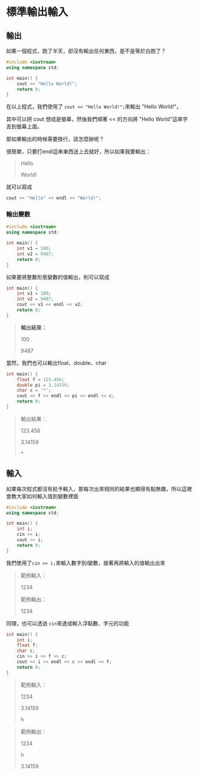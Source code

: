 # 標準輸出輸入

## 輸出

如果一個程式，跑了半天，卻沒有輸出任何東西，是不是等於白跑了？

```cpp
#include <iostream>
using namespace std;

int main() {
    cout << "Hello World!";
    return 0;
}
```

在以上程式，我們使用了 `cout << "Hello World!";`來輸出 "Hello World!"。

其中可以把 cout 想成是螢幕，然後我們順著 &lt;&lt; 的方向將 "Hello World"這串字丟到螢幕上面。

那如果輸出的時候需要換行，該怎麼辦呢？

很簡單，只要打endl這串東西送上去就好，所以如果我要輸出：

> Hello
>
> World!

就可以寫成

```cpp
cout << "Hello" << endl << "World!";
```

### 輸出變數

```cpp
#include <iostream>
using namespace std;

int main() {
    int v1 = 100;
    int v2 = 9487;
    return 0;
}
```

如果要將整數形態變數的值輸出，則可以寫成

```cpp
int main() {
    int v1 = 100;
    int v2 = 9487;
    cout << v1 << endl << v2;
    return 0;
}
```

> **輸出結果：**
>
> 100
>
> 9487



當然，我們也可以輸出float、double、char

```cpp
int main() {
    float f = 123.456;
    double pi = 3.14159;
    char c = '*';
    cout << f << endl << pi << endl << c;
    return 0;
}
```

> 輸出結果：
>
> 123.456
>
> 3.14159
>
> \*

## 輸入

如果每次程式都沒有給予輸入，那每次出來相同的結果也顯得有點無趣，所以這裡會教大家如何輸入值到變數裡面

```cpp
#include <iostream>
using namespace std;

int main() {
    int i;
    cin >> i;
    cout << i;
    return 0;
}
```

我們使用了`cin >> i;`來輸入數字到i變數，接著再將輸入的值輸出出來

> 範例輸入：
>
> 1234
>
> 範例輸出：
>
> 1234

同理，也可以透過 `cin`來達成輸入浮點數、字元的功能

```cpp
int main() {
    int i;
    float f;
    char c;
    cin >> i >> f >> c;
    cout << i << endl << c << endl << f;
    return 0;
}
```



> 範例輸入：
>
> 1234
>
> 3.14159
>
> h

> 範例輸出：
>
> 1234
>
> h
>
> 3.14159




